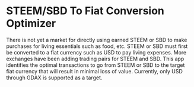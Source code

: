 # STEEM/SBD To Fiat Conversion Optimizer

There is not yet a market for directly using earned STEEM or SBD to make purchases for living essentials such as food, etc. STEEM or SBD must first be converted to a fiat currency such as USD to pay living expenses. More exchanges have been adding trading pairs for STEEM and SBD. This app identifies the optimal transactions to go from STEEM or SBD to the target fiat currency that will result in minimal loss of value. Currently, only USD through GDAX is supported as a target.
